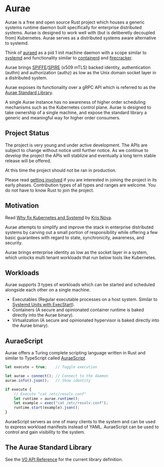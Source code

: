 # Aurae

Aurae is a free and open source Rust project which houses a generic systems runtime daemon built specifically for enterprise distributed systems. Aurae is designed to work well with (but is deliberetly decoupled from) Kubernetes. Aurae serves as a distributed systems aware alternative to systemd.

Think of [auraed](https://github.com/aurae-runtime/aurae/tree/main/auraed) as a pid 1 init machine daemon with a scope similar to [systemd](https://www.freedesktop.org/wiki/Software/systemd/) and functionality similar to [containerd](https://github.com/containerd/containerd) and [firecracker](https://github.com/firecracker-microvm/firecracker).

Aurae brings [SPIFFE](https://github.com/spiffe)/[SPIRE](https://github.com/spiffe/spire) (x509 mTLS) backed identity, authentication (authn) and authorization (authz) as low as the Unix domain socket layer in a distributed system.

Aurae exposes its functionality over a gRPC API which is referred to as the [Aurae Standard Library](https://github.com/aurae-runtime/auraed/tree/main/stdlib#the-aurae-standard-library).

A single Aurae instance has no awareness of higher order scheduling mechanisms such as the Kubernetes control plane. Aurae is designed to take ownership of a single machine, and expose the standard library a generic and meaningful way for higher order consumers.

## Project Status

The project is very young and under active development. The APIs are subject to change without notice until further notice.
As we continue to develop the project the APIs will stablizie and eventually a long term stable release will be offered. 

At this time the project should not be ran in production.

Please read [getting involved](https://github.com/aurae-runtime/community#getting-involved) if you are interested in joining the project in its early phases. Contribution types of all types and ranges are welcome. You do not have to know Rust to join the project.

## Motivation 

Read [Why fix Kubernetes and Systemd](https://medium.com/@kris-nova/why-fix-kubernetes-and-systemd-782840e50104) by [Kris Nóva](https://github.com/krisnova). 

Aurae attempts to simplify and improve the stack in enterprise distributed systems by carving out a small portion of responsibility while offering a few basic guarantees with regard to state, synchronicity, awareness, and security.

Aurae brings enterprise identity as low as the socket layer in a system, which unlocks multi tenant workloads that run below tools like Kubernetes.

## Workloads 

Aurae supports 3 types of workloads which can be started and scheduled alongside each other on a single machine.

 - Executables (Regular executable processes on a host system. Similar to [Systemd Units with ExecStart](https://www.freedesktop.org/software/systemd/man/systemd.service.html)).
 - Containers (A secure and opinionated container runtime is baked directly into the Aurae binary).
 - Virtualization (A secure and opinionated hypervisor is baked directly into the Aurae binary).

## AuraeScript 

Aurae offers a Turing complete scripting language written in Rust and similar to TypeScript called [AuraeScript](https://github.com/aurae-runtime/aurae/tree/main/auraescript).

```typescript
let execute = true;    // Toggle execution

let aurae = connect(); // Connect to the daemon
aurae.info().json();   // Show identity

if execute {
    // Execute "cat /etc/resolv.conf"
    let runtime = aurae.runtime();
    let example = exec("cat /etc/resolv.conf");
    runtime.start(example).json();
}
```

AuraeScript servers as one of many clients to the system and can be used to express workload manifests instead of YAML.
AuraeScript can be used to control and gain visibility to the system.

## The Aurae Standard Library

See the [V0 API Reference](https://aurae.io/stdlib/v0/) for the current library definition.
